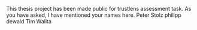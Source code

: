 This thesis project has been made public for trustlens assessment task.
As you have asked, I have mentioned your names here.
Peter Stolz
philipp dewald
Tim Walita
